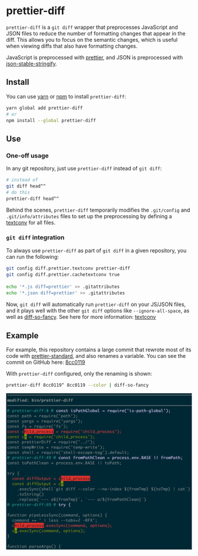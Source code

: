 # prettier-diff

`prettier-diff` is a `git diff` wrapper that preprocesses JavaScript and JSON files to reduce the number of formatting changes that appear in the diff.
This allows you to focus on the semantic changes, which is useful when viewing diffs that also have formatting changes.

JavaScript is preprocessed with [prettier], and JSON is preprocessed with [json-stable-stringify].

[prettier]: https://github.com/prettier/prettier
[json-stable-stringify]: https://github.com/substack/json-stable-stringify

## Install

You can use [yarn] or [npm] to install `prettier-diff`:

```bash
yarn global add prettier-diff
# or
npm install --global prettier-diff
```

## Use

### One-off usage

In any git repository, just use `prettier-diff` instead of `git diff`:

```bash
# instead of
git diff head^^
# do this
prettier-diff head^^
```

Behind the scenes, `prettier-diff` temporarily modifies the `.git/config` and `.git/info/attributes` files to set up the preprocessing by defining a [textconv] for all files.

### `git diff` integration

To always use `prettier-diff` as part of `git diff` in a given repository, you can run the following:

```bash
git config diff.prettier.textconv prettier-diff
git config diff.prettier.cachetextconv true

echo '*.js diff=prettier' >> .gitattributes
echo '*.json diff=prettier' >> .gitattributes
```

Now, `git diff` will automatically run `prettier-diff` on your JS/JSON files, and it plays well with the other `git diff` options like `--ignore-all-space`, as well as [diff-so-fancy].
See here for more information: [textconv]

[yarn]: https://yarnpkg.com/en/docs/getting-started
[npm]: https://www.npmjs.com/get-npm
[diff-so-fancy]: https://github.com/so-fancy/diff-so-fancy
[textconv]: https://git.wiki.kernel.org/index.php/Textconv

## Example

For example, this repository contains a large commit that rewrote most of its code with [prettier-standard], and also renames a variable. You can see the commit on GitHub here: [8cc0119]

With `prettier-diff` configured, only the renaming is shown:

```bash
prettier-diff 8cc0119^ 8cc0119 --color | diff-so-fancy
```

![screenshot of `prettier-diff 8cc0119^ 8cc0119 --color | diff-so-fancy`](screenshot.png)

[prettier-standard]: https://github.com/sheerun/prettier-standard
[8cc0119]: https://github.com/josephfrazier/prettier-diff/commit/8cc0119e3969132670e6b13cde1583280fababa5
